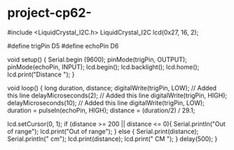 # project-cp62-
#include <LiquidCrystal_I2C.h>
LiquidCrystal_I2C lcd(0x27, 16, 2);

#define trigPin D5
#define echoPin D6

void setup() {
  Serial.begin (9600);
  pinMode(trigPin, OUTPUT);
  pinMode(echoPin, INPUT);
  lcd.begin();
  lcd.backlight();
  lcd.home();
  lcd.print("Distance ");
}

void loop() {
  long duration, distance;
  digitalWrite(trigPin, LOW);  // Added this line
  delayMicroseconds(2); // Added this line
  digitalWrite(trigPin, HIGH);
  delayMicroseconds(10); // Added this line
  digitalWrite(trigPin, LOW);
  duration = pulseIn(echoPin, HIGH);
  distance = (duration/2) / 29.1;

  lcd.setCursor(0, 1);
  if (distance >= 200 || distance <= 0){
    Serial.println("Out of range");
    lcd.print("Out of range");
  } else {
    Serial.print(distance);
    Serial.println(" cm");
    lcd.print(distance);
    lcd.print(" CM       ");
  }
  delay(500);
}
